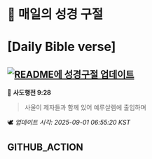# 🙏 매일의 성경 구절
# [Daily Bible verse]
## [![README에 성경구절 업데이트](https://github.com/DONGSUKA/first_test/actions/workflows/update-readme-bible.yml/badge.svg)](https://github.com/DONGSUKA/first_test/actions/workflows/update-readme-bible.yml)
<!-- START_BIBLE_VERSE -->
📖 **사도행전 9:28**
> 사울이 제자들과 함께 있어 예루살렘에 출입하며

🕊️ _업데이트 시각: 2025-09-01 06:55:20 KST_
  <!-- END_BIBLE_VERSE -->
## GITHUB_ACTION
